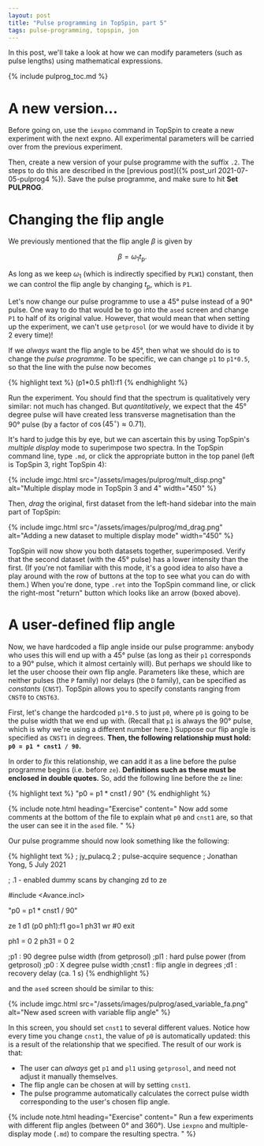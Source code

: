 ```yaml
---
layout: post
title: "Pulse programming in TopSpin, part 5"
tags: pulse-programming, topspin, jon
---
```


In this post, we'll take a look at how we can modify parameters (such as pulse lengths) using mathematical expressions.

{% include pulprog_toc.md %}

# A new version...

Before going on, use the `iexpno` command in TopSpin to create a new experiment with the next expno.
All experimental parameters will be carried over from the previous experiment.

Then, create a new version of your pulse programme with the suffix `.2`.
The steps to do this are described in the [previous post]({% post_url 2021-07-05-pulprog4 %}).
Save the pulse programme, and make sure to hit **Set PULPROG**.

# Changing the flip angle

We previously mentioned that the flip angle $\beta$ is given by

$$\beta = \omega_1 t_\mathrm{p}.$$

As long as we keep $\omega_1$ (which is indirectly specified by `PLW1`) constant, then we can control the flip angle by changing $t_\mathrm{p}$, which is `P1`.

Let's now change our pulse programme to use a 45° pulse instead of a 90° pulse.
One way to do that would be to go into the `ased` screen and change `P1` to half of its original value.
However, that would mean that when setting up the experiment, we can't use `getprosol` (or we would have to divide it by 2 every time)!

If we *always* want the flip angle to be 45°, then what we should do is to change the *pulse programme*.
To be specific, we can change `p1` to `p1*0.5`, so that the line with the pulse now becomes

{% highlight text %}
(p1*0.5 ph1):f1
{% endhighlight %}

Run the experiment.
You should find that the spectrum is qualitatively very similar: not much has changed.
But *quantitatively*, we expect that the 45° degree pulse will have created less transverse magnetisation than the 90° pulse (by a factor of $\cos(45^\circ) \approx 0.71$).

It's hard to judge this by eye, but we can ascertain this by using TopSpin's *multiple display* mode to superimpose two spectra.
In the TopSpin command line, type `.md`, or click the appropriate button in the top panel (left is TopSpin 3, right TopSpin 4):

{% include imgc.html 
src="/assets/images/pulprog/mult_disp.png"
alt="Multiple display mode in TopSpin 3 and 4"
width="450"
%}

Then, *drag* the original, first dataset from the left-hand sidebar into the main part of TopSpin:

{% include imgc.html 
src="/assets/images/pulprog/md_drag.png"
alt="Adding a new dataset to multiple display mode"
width="450"
%}

TopSpin will now show you both datasets together, superimposed.
Verify that the second dataset (with the 45° pulse) has a lower intensity than the first.
(If you're not familiar with this mode, it's a good idea to also have a play around with the row of buttons at the top to see what you can do with them.)
When you're done, type `.ret` into the TopSpin command line, or click the right-most "return" button which looks like an arrow (boxed above).

# A user-defined flip angle

Now, we have hardcoded a flip angle inside our pulse programme: anybody who uses this will end up with a 45° pulse (as long as their `p1` corresponds to a 90° pulse, which it almost certainly will).
But perhaps we should like to let the user choose their own flip angle.
Parameters like these, which are neither pulses (the `P` family) nor delays (the `D` family), can be specified as *constants* (`CNST`).
TopSpin allows you to specify constants ranging from `CNST0` to `CNST63`.

First, let's change the hardcoded `p1*0.5` to just `p0`, where `p0` is going to be the pulse width that we end up with.
(Recall that `p1` is always the 90° pulse, which is why we're using a different number here.)
Suppose our flip angle is specified as `CNST1` in degrees.
**Then, the following relationship must hold: `p0 = p1 * cnst1 / 90`.**

In order to *fix* this relationship, we can add it as a line before the pulse programme begins (i.e. before `ze`).
**Definitions such as these must be enclosed in double quotes.**
So, add the following line before the `ze` line:

{% highlight text %}
"p0 = p1 * cnst1 / 90"
{% endhighlight %}

{% include note.html heading="Exercise" content="
Now add some comments at the bottom of the file to explain what `p0` and `cnst1` are, so that the user can see it in the `ased` file.
" %}

Our pulse programme should now look something like the following:

{% highlight text %}
; jy_pulacq.2
; pulse-acquire sequence
; Jonathan Yong, 5 July 2021

; .1 - enabled dummy scans by changing zd to ze

#include <Avance.incl>

"p0 = p1 * cnst1 / 90"

ze
1 d1
(p0 ph1):f1
go=1 ph31
wr #0
exit

ph1 = 0 2
ph31 = 0 2

;p1    : 90 degree pulse width (from getprosol)
;pl1   : hard pulse power (from getprosol)
;p0    : X degree pulse width
;cnst1 : flip angle in degrees
;d1    : recovery delay (ca. 1 s)
{% endhighlight %}

and the `ased` screen should be similar to this:

{% include imgc.html
src="/assets/images/pulprog/ased_variable_fa.png"
alt="New ased screen with variable flip angle"
%}

In this screen, you should set `cnst1` to several different values.
Notice how every time you change `cnst1`, the value of `p0` is automatically updated: this is a result of the relationship that we specified.
The result of our work is that:

 - The user can *always* get `p1` and `pl1` using `getprosol`, and need not adjust it manually themselves.
 - The flip angle can be chosen at will by setting `cnst1`.
 - The pulse programme automatically calculates the correct pulse width corresponding to the user's chosen flip angle.

{% include note.html heading="Exercise" content="
Run a few experiments with different flip angles (between 0° and 360°). Use `iexpno` and multiple-display mode (`.md`) to compare the resulting spectra.
" %}

